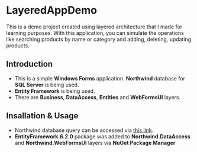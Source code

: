 # LayeredAppDemo
This is a demo project created using layered architecture that I made for learning purposes. With this application, you can simulate the operations like searching products by name or category and adding, deleting, updating products.
## Introduction
* This is a simple **Windows Forms** application. **Northwind** database for **SQL Server** is being used.
* **Entity Framework** is being used.
* There are **Business**, **DataAccess**, **Entities** and **WebFormsUI** layers.
## Insallation & Usage
* Northwind database query can be accessed via [this link](https://github.com/Microsoft/sql-server-samples/tree/master/samples/databases/northwind-pubs).
* **EntityFramework.6.2.0** package was added to **Northwind.DataAccess** and **Northwind.WebFormsUI** layers via **NuGet Package Manager**
